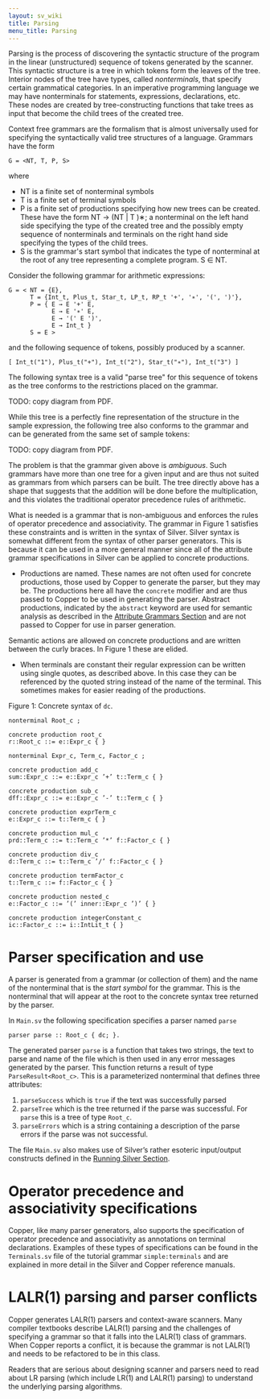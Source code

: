 ```yaml
---
layout: sv_wiki
title: Parsing
menu_title: Parsing
---
```


Parsing is the process of discovering the syntactic structure of the program in the linear (unstructured)
sequence of tokens generated by the scanner. This syntactic structure is a tree in which tokens
form the leaves of the tree. Interior nodes of the tree have types, called *nonterminals*, that specify
certain grammatical categories. In an imperative programming language we may have nonterminals
for statements, expressions, declarations, etc. These nodes are created by tree-constructing
functions that take trees as input that become the child trees of the created tree.

Context free grammars are the formalism that is almost universally used for specifying the
syntactically valid tree structures of a language. Grammars have the form

    G = <NT, T, P, S>

where

* NT is a finite set of nonterminal symbols
* T is a finite set of terminal symbols
* P is a finite set of productions specifying how new trees can be created. These have the form
NT → (NT | T )∗; a nonterminal on the left hand side specifying the type of the created tree and
the possibly empty sequence of nonterminals and terminals on the right hand side specifying
the types of the child trees.
* S is the grammar's start symbol that indicates the type of nonterminal at the root of any tree
representing a complete program. S ∈ NT.

Consider the following grammar for arithmetic expressions:

```
G = < NT = {E},
      T = {Int_t, Plus_t, Star_t, LP_t, RP_t '+', '∗', '(', ')'},
      P = { E → E '+' E,
            E → E '∗' E,
            E → '(' E ')',
            E → Int_t }
      S = E >
```

and the following sequence of tokens, possibly produced by a scanner.

    [ Int_t("1"), Plus_t("+"), Int_t("2"), Star_t("∗"), Int_t("3") ]

The following syntax tree is a valid "parse tree" for this sequence of tokens as the tree conforms to
the restrictions placed on the grammar.

TODO: copy diagram from PDF.

While this tree is a perfectly fine representation of the structure in the sample expression, the
following tree also conforms to the grammar and can be generated from the same set of sample
tokens:

TODO: copy diagram from PDF.

The problem is that the grammar given above is *ambiguous*. Such grammars have more than one
tree for a given input and are thus not suited as grammars from which parsers can be built. The tree
directly above has a shape that suggests that the addition will be done before the multiplication,
and this violates the traditional operator precedence rules of arithmetic.

What is needed is a grammar that is non-ambiguous and enforces the rules of operator precedence
and associativity. The grammar in Figure 1 satisfies these constraints and is written in
the syntax of Silver. Silver syntax is somewhat different from the syntax of other parser generators.
This is because it can be used in a more general manner since all of the attribute grammar
specifications in Silver can be applied to concrete productions.

* Productions are named. These names are not often used for concrete productions, those
used by Copper to generate the parser, but they may be. The productions here all have
the `concrete` modifier and are thus passed to Copper to be used in generating the parser.
Abstract productions, indicated by the `abstract` keyword are used for semantic analysis as
described in the [Attribute Grammars Section](../4_attribute_grammars/) and are not passed to Copper for use in parser generation.

Semantic actions are allowed on concrete productions and are written between the curly
braces. In Figure 1 these are elided.

* When terminals are constant their regular expression can be written using single quotes, as
described above. In this case they can be referenced by the quoted string instead of the name
of the terminal. This sometimes makes for easier reading of the productions.

Figure 1: Concrete syntax of `dc`.
```
nonterminal Root_c ;

concrete production root_c
r::Root_c ::= e::Expr_c { }

nonterminal Expr_c, Term_c, Factor_c ;

concrete production add_c 
sum::Expr_c ::= e::Expr_c ’+’ t::Term_c { }

concrete production sub_c 
dff::Expr_c ::= e::Expr_c ’-’ t::Term_c { }

concrete production exprTerm_c
e::Expr_c ::= t::Term_c { }

concrete production mul_c 
prd::Term_c ::= t::Term_c ’*’ f::Factor_c { }

concrete production div_c
d::Term_c ::= t::Term_c ’/’ f::Factor_c { }

concrete production termFactor_c
t::Term_c ::= f::Factor_c { }

concrete production nested_c
e::Factor_c ::= ’(’ inner::Expr_c ’)’ { }

concrete production integerConstant_c
ic::Factor_c ::= i::IntLit_t { }
```

# Parser specification and use

A parser is generated from a grammar (or collection of them)
and the name of the nonterminal that is the *start symbol* for the grammar. This is the nonterminal
that will appear at the root to the concrete syntax tree returned by the parser.

In `Main.sv` the following specification specifies a parser named `parse`

    parser parse :: Root_c { dc; }.

The generated parser `parse` is a function that takes two strings, the text to parse and name of the
file which is then used in any error messages generated by the parser. This function returns a result
of type `ParseResult<Root_c>`. This is a parameterized nonterminal that defines three attributes:

1. `parseSuccess` which is `true` if the text was successfully parsed
2. `parseTree` which is the tree returned if the parse was successful. For `parse` this is a tree of
type `Root_c`.
3. `parseErrors` which is a string containing a description of the parse errors if the parse was
not successful.

The file `Main.sv` also makes use of Silver’s rather esoteric input/output constructs defined in
the [Running Silver Section](../5_running_silver/).


# Operator precedence and associativity specifications

Copper, like many parser generators,
also supports the specification of operator precedence and associativity as annotations on terminal
declarations. Examples of these types of specifications can be found in the `Terminals.sv` file of
the tutorial grammar `simple:terminals` and are explained in more detail in the Silver and Copper
reference manuals.


# LALR(1) parsing and parser conflicts

Copper generates LALR(1) parsers and context-aware
scanners. Many compiler textbooks describe LALR(1) parsing and the challenges of specifying a
grammar so that it falls into the LALR(1) class of grammars. When Copper reports a conflict, it
is because the grammar is not LALR(1) and needs to be refactored to be in this class.

Readers that are serious about designing scanner and parsers need to read about LR parsing
(which include LR(1) and LALR(1) parsing) to understand the underlying parsing algorithms.
